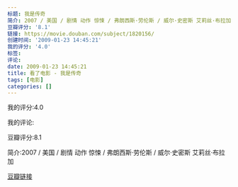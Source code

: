 ```yaml
---
标题: 我是传奇
简介: 2007 / 美国 / 剧情 动作 惊悚 / 弗朗西斯·劳伦斯 / 威尔·史密斯 艾莉丝·布拉加
豆瓣评分: '8.1'
链接: https://movie.douban.com/subject/1820156/
创建时间: '2009-01-23 14:45:21'
我的评分: '4.0'
标签:
评论:
date: 2009-01-23 14:45:21
title: 看了电影 - 我是传奇
tags: [电影]
categories: []
---
```


我的评分:4.0

我的评论:

豆瓣评分:8.1

简介:2007 / 美国 / 剧情 动作 惊悚 / 弗朗西斯·劳伦斯 / 威尔·史密斯 艾莉丝·布拉加

[豆瓣链接](https://movie.douban.com/subject/1820156/)

